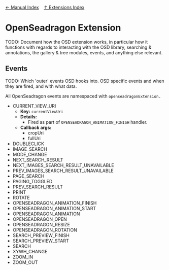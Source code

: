 [&larr; Manual Index](../index.md) &nbsp;&nbsp; [&uarr; Extensions Index](index.md)

# OpenSeadragon Extension

TODO: Document how the OSD extension works, in particular how it functions with regards to interacting with the OSD library, searching & annotations, the gallery & tree modules, events, and anything else relevant. 

## Events

TODO: Which 'outer' events OSD hooks into. OSD specific events and when they are fired, and with what data.

All OpenSeadragon events are namespaced with `openseadragonExtension.`

- CURRENT_VIEW_URI
  - **Key:** `currentViewUri`
  - **Details:**
    - Fired as part of `OPENSEADRAGON_ANIMATION_FINISH` handler.
  - **Callback args:** 
      - cropUri
      - fullUri
- DOUBLECLICK
- IMAGE_SEARCH
- MODE_CHANGE
- NEXT_SEARCH_RESULT
- NEXT_IMAGES_SEARCH_RESULT_UNAVAILABLE
- PREV_IMAGES_SEARCH_RESULT_UNAVAILABLE
- PAGE_SEARCH
- PAGING_TOGGLED
- PREV_SEARCH_RESULT
- PRINT
- ROTATE
- OPENSEADRAGON_ANIMATION_FINISH
- OPENSEADRAGON_ANIMATION_START
- OPENSEADRAGON_ANIMATION
- OPENSEADRAGON_OPEN
- OPENSEADRAGON_RESIZE
- OPENSEADRAGON_ROTATION
- SEARCH_PREVIEW_FINISH
- SEARCH_PREVIEW_START
- SEARCH
- XYWH_CHANGE
- ZOOM_IN
- ZOOM_OUT